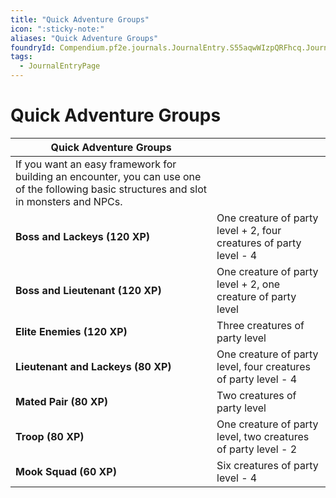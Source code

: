 ```yaml
---
title: "Quick Adventure Groups"
icon: ":sticky-note:"
aliases: "Quick Adventure Groups"
foundryId: Compendium.pf2e.journals.JournalEntry.S55aqwWIzpQRFhcq.JournalEntryPage.zVcfWP1ac0JhNEhY
tags:
  - JournalEntryPage
---
```


# Quick Adventure Groups
  

| **Quick Adventure Groups** |  |
| --- | --- |
| If you want an easy framework for building an encounter, you can use one of the following basic structures and slot in monsters and NPCs. |  |
| **Boss and Lackeys (120 XP)** | One creature of party level + 2, four creatures of party level - 4 |
| **Boss and Lieutenant (120 XP)** | One creature of party level + 2, one creature of party level |
| **Elite Enemies (120 XP)** | Three creatures of party level |
| **Lieutenant and Lackeys (80 XP)** | One creature of party level, four creatures of party level - 4 |
| **Mated Pair (80 XP)** | Two creatures of party level |
| **Troop (80 XP)** | One creature of party level, two creatures of party level - 2 |
| **Mook Squad (60 XP)** | Six creatures of party level - 4 |